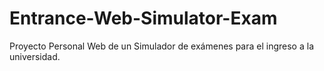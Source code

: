 # Entrance-Web-Simulator-Exam
Proyecto Personal Web de un Simulador de exámenes para el ingreso a la universidad.
